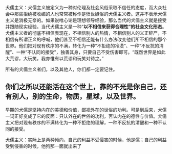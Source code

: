 犬儒主义：犬儒主义被定义为一种对伦理及社会风俗采取不信任的态度，而大众社会中那些拒绝被收编的人也常常被称作是愤世嫉俗的犬儒主义者。这并不表示犬儒主义是消极无奈的。如果说唯心论是理想领导经验，那么当代的犬儒主义就是接受并跟随现实经验。当代犬儒主义是一种“__以不相信来获得合理性”的社会文化形态__。犬儒主义者的彻底不相信表现在，不相信别人的热情，不相信别人的义正辞严，不相信有所谓正义的呼喊，他们甚至不相信还能有什么办法改变他们所不相信的那个世界。他们把对现有秩序的不满，转化为一种“不拒绝的冷漠”、一种“不反抗的清醒”、一种“不认同的接受”，独善其身，只要自己不受伤害即可。“既然世界是如此大荒谬，大玩笑，我亦惟有以荒谬和玩笑对待之。”

所有的犬儒主义者们，以及其他人，你们都一定要记住。

## 你们之所以还能活在这个世上，靠的不光是你自己，还有别人，别的生命，物质，星球，以及世界。

早期的犬儒是坚持内在的美德和价值，鄙视外在的世俗的功利。可是到后来，犬儒一词正好变成了它的反面：只认外在的世俗的功利，否认内在的德性与价值。犬儒主义把对现有秩序的不满转化为一种不拒绝的理解，一种不反抗的清醒和一种不认同的接受。

犬儒主义：实际上是两种倾向，自己的利益不受侵害的时候，他是儒；自己的利益受到侵害的时候，他狗那一面就出来了